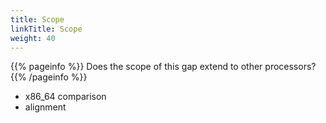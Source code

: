 ```yaml
---
title: Scope
linkTitle: Scope
weight: 40
---
```


{{% pageinfo %}}
Does the scope of this gap extend to other processors?
{{% /pageinfo %}}

* x86_64 comparison
* alignment